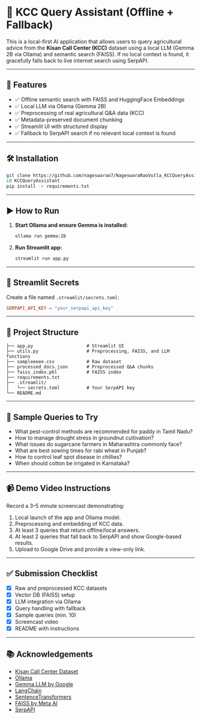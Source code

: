 
# 🌾 KCC Query Assistant (Offline + Fallback)

This is a local-first AI application that allows users to query agricultural advice from the **Kisan Call Center (KCC)** dataset using a local LLM (Gemma 2B via Ollama) and semantic search (FAISS). If no local context is found, it gracefully falls back to live internet search using SerpAPI.

---

## 🔧 Features

- ✅ Offline semantic search with FAISS and HuggingFace Embeddings
- ✅ Local LLM via Ollama (Gemma 2B)
- ✅ Preprocessing of real agricultural Q&A data (KCC)
- ✅ Metadata-preserved document chunking
- ✅ Streamlit UI with structured display
- ✅ Fallback to SerpAPI search if no relevant local context is found

---

## 🛠️ Installation

```bash
git clone https://github.com/nageswarao7/NageswaraRaoVutla_KCCQueryAssistant.git
cd KCCQueryAssistant
pip install -r requirements.txt
```

---

## ▶️ How to Run

1. **Start Ollama and ensure Gemma is installed:**

   ```bash
   ollama run gemma:2b
   ```

2. **Run Streamlit app:**

   ```bash
   streamlit run app.py
   ```

---

## 🔐 Streamlit Secrets

Create a file named `.streamlit/secrets.toml`:

```toml
SERPAPI_API_KEY = "your_serpapi_api_key"
```

---

## 📁 Project Structure

```
├── app.py                    # Streamlit UI
├── utils.py                  # Preprocessing, FAISS, and LLM functions
├── sampleeeee.csv            # Raw dataset
├── processed_docs.json       # Preprocessed Q&A chunks
├── faiss_index.pkl           # FAISS index
├── requirements.txt
├── .streamlit/
│   └── secrets.toml          # Your SerpAPI key
└── README.md
```

---

## 💬 Sample Queries to Try

- What pest-control methods are recommended for paddy in Tamil Nadu?
- How to manage drought stress in groundnut cultivation?
- What issues do sugarcane farmers in Maharashtra commonly face?
- What are best sowing times for rabi wheat in Punjab?
- How to control leaf spot disease in chillies?
- When should cotton be irrigated in Karnataka?

---

## 📹 Demo Video Instructions

Record a 3–5 minute screencast demonstrating:

1. Local launch of the app and Ollama model.
2. Preprocessing and embedding of KCC data.
3. At least 3 queries that return offline/local answers.
4. At least 2 queries that fall back to SerpAPI and show Google-based results.
5. Upload to Google Drive and provide a view-only link.

---

## ✅ Submission Checklist

- [x] Raw and preprocessed KCC datasets
- [x] Vector DB (FAISS) setup
- [x] LLM integration via Ollama
- [x] Query handling with fallback
- [x] Sample queries (min. 10)
- [x] Screencast video
- [x] README with instructions

---

## 📚 Acknowledgements

- [Kisan Call Center Dataset](https://data.gov.in)
- [Ollama](https://ollama.com)
- [Gemma LLM by Google](https://ai.google.dev)
- [LangChain](https://www.langchain.com/)
- [SentenceTransformers](https://www.sbert.net/)
- [FAISS by Meta AI](https://github.com/facebookresearch/faiss)
- [SerpAPI](https://serpapi.com/)
